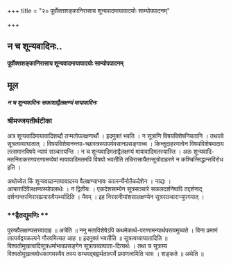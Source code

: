 +++
title = "२० पूर्वोक्तशङ्कानिरासाय शून्यवादमायावादयोः साम्योपपादनम्"

+++


## न च शून्यवादिनः..

**पूर्वोक्तशङ्कानिरासाय शून्यवादमायावादयोः साम्योपपादनम्**

## **मूल**

***न च शून्यवादिनः सकाशाद्वैलक्षण्यं मायावादिनः***

### **श्रीमज्जयतीर्थटीका**

अत्र शून्यवादिमायावादिशब्दौ तन्मतोपलक्षणार्थौ । इदमुक्तं भवति । न सूत्राणि विषयविशेषनियतानि । तथात्वे सूत्रत्वव्याघातात् । विषयविशेषानन्त्या-च्छास्त्रस्यापर्यवसानप्रसङ्गाच्च । किन्तूदाहरणत्वेन विषयविशेषमादाय तत्समानविषये न्यायं सञ्चारयन्ति । न च शून्यवादिमताद्वैलक्षण्यं मायावादिमतस्यास्ति । अतः शून्यवादि-मतनिराकरणपराणामप्येषां मायावादिमतमपि विषयो भवतीति तन्निरासायैतत्सूत्रोदाहरणे न कश्चित्सिद्धान्तविरोध इति ।

अथोच्येत किं शून्यवादान्मायावादस्य वैलक्षण्याभावः कार्त्स्न्येनोतैकदेशेन । नाद्यः । आचारादिवैलक्षण्यस्योपलब्धेः । न द्वितीयः । एकदेशसाम्येन सूत्रसञ्चारे सकलदर्शनेष्वपि तद्दर्शनाद् दर्शनान्तरनिरासप्रयासवैयर्थ्यादिति । मैवम् । इह निरसनीयांशसालक्षण्येन सूत्रसञ्चाराभ्युपगमात् ।

### **द्वैतद्युमणिः **

पुरुषवैलक्षण्यसत्त्वादाह ॥ अत्रेति ॥ ननु मताविशेषेऽपि कथमेकार्थ-पराणामन्यार्थपरत्वमुच्यते । विना प्रमाणं तात्पर्यद्वयकल्पने गौरवमित्यत आह ॥ इदमुक्तं भवतीति ॥ सूत्रत्वव्याघातादिति ॥ विश्वतोमुखत्वादिसूत्रधर्माभावप्रसङ्गेन सूत्रत्वव्याघाता-दित्यर्थः । तथा च सूत्रस्य विश्वतोमुखत्वबोधकागमस्यैव तस्य सम्भवद्बह्वर्थतात्पर्ये प्रमाणत्वमिति भावः । शङ्कते ॥ अथेति ॥

